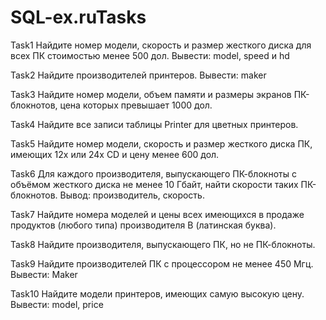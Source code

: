 # SQL-ex.ruTasks

Task1
Найдите номер модели, скорость и размер жесткого диска для всех ПК стоимостью менее 500 дол. Вывести: model, speed и hd

Task2
Найдите производителей принтеров. Вывести: maker

Task3
Найдите номер модели, объем памяти и размеры экранов ПК-блокнотов, цена которых превышает 1000 дол.

Task4
Найдите все записи таблицы Printer для цветных принтеров.

Task5
Найдите номер модели, скорость и размер жесткого диска ПК, имеющих 12x или 24x CD и цену менее 600 дол.

Task6
Для каждого производителя, выпускающего ПК-блокноты c объёмом жесткого диска не менее 10 Гбайт, найти скорости таких ПК-блокнотов. Вывод: производитель, скорость.

Task7
Найдите номера моделей и цены всех имеющихся в продаже продуктов (любого типа) производителя B (латинская буква).

Task8
Найдите производителя, выпускающего ПК, но не ПК-блокноты.

Task9
Найдите производителей ПК с процессором не менее 450 Мгц. Вывести: Maker

Task10
Найдите модели принтеров, имеющих самую высокую цену. Вывести: model, price
